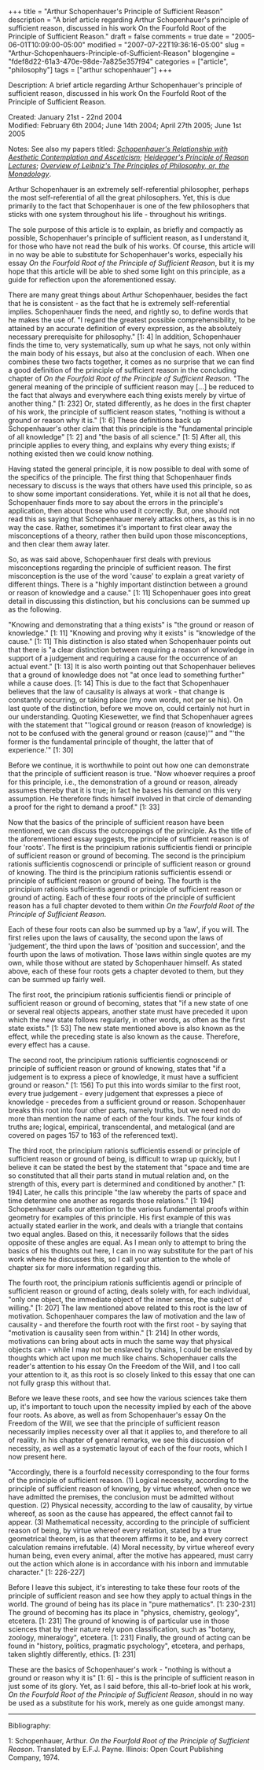 +++
title = "Arthur Schopenhauer's Principle of Sufficient Reason"
description = "A brief article regarding Arthur Schopenhauer's principle of sufficient reason, discussed in his work On the Fourfold Root of the Principle of Sufficient Reason."
draft = false
comments = true
date = "2005-06-01T10:09:00-05:00"
modified = "2007-07-22T19:36:16-05:00"
slug = "Arthur-Schopenhauers-Principle-of-Sufficient-Reason"
blogengine = "fdef8d22-61a3-470e-98de-7a825e357f94"
categories = ["article", "philosophy"]
tags = ["arthur schopenhauer"]
+++

<div class="WPArticleInfo">
<p>
Description: A brief article regarding Arthur Schopenhauer&#39;s principle of sufficient reason, discussed in his work On the Fourfold Root of the Principle of Sufficient Reason.
</p>
<p>
Created: January 21st - 22nd 2004<br />
Modified: February 6th 2004; June 14th 2004; April 27th 2005; June 1st 2005
</p>
<div class="note">
<p>
Notes: See also my papers titled: <cite><a href="http://strivinglife.net/wordpress/2003/10/23/213/schopenhauers-relationship-with-aesthetic-contemplation-and-asceticism/">Schopenhauer&#39;s Relationship with Aesthetic Contemplation and Asceticism</a></cite>; <cite><a href="http://strivinglife.net/wordpress/2004/06/17/259/heideggers-principle-of-reason-lectures/">Heidegger&#39;s Principle of Reason Lectures</a></cite>; <cite><a href="http://strivinglife.net/wordpress/2004/06/12/260/overview-of-leibnizs-the-principles-of-philosophy-or-the-monadology/">Overview of Leibniz&#39;s The Principles of Philosophy, or, the Monadology</a></cite>.
</p>
</div>
</div>
<!--more-->
<p>
Arthur Schopenhauer is an extremely self-referential philosopher, perhaps the most self-referential of all the great philosophers. Yet, this is due primarily to the fact that Schopenhauer is one of the few philosophers that sticks with one system throughout his life - throughout his writings.
</p>
<!--adsense-->
<p>
The sole purpose of this article is to explain, as briefly and compactly as possible, Schopenhauer&#39;s principle of sufficient reason, as I understand it, for those who have not read the bulk of his works. Of course, this article will in no way be able to substitute for Schopenhauer&#39;s works, especially his essay <cite>On the Fourfold Root of the Principle of Sufficient Reason</cite>, but it is my hope that this article will be able to shed some light on this principle, as a guide for reflection upon the aforementioned essay.
</p>
<p>
There are many great things about Arthur Schopenhauer, besides the fact that he is consistent - as the fact that he is extremely self-referential implies. Schopenhauer finds the need, and rightly so, to define words that he makes the use of. &quot;I regard the greatest possible comprehensibility, to be attained by an accurate definition of every expression, as the absolutely necessary prerequisite for philosophy.&quot; [1: 4] In addition, Schopenhauer finds the time to, very systematically, sum up what he says, not only within the main body of his essays, but also at the conclusion of each. When one combines these two facts together, it comes as no surprise that we can find a good definition of the principle of sufficient reason in the concluding chapter of <cite>On the Fourfold Root of the Principle of Sufficient Reason</cite>. &quot;The general meaning of the principle of sufficient reason may [...] be reduced to the fact that always and everywhere each thing exists merely by virtue of another thing.&quot; [1: 232] Or, stated differently, as he does in the first chapter of his work, the principle of sufficient reason states, &quot;nothing is without a ground or reason why it is.&quot; [1: 6] These definitions back up Schopenhauer&#39;s other claim that this principle is the &quot;fundamental principle of all knowledge&quot; [1: 2] and &quot;the basis of all science.&quot; [1: 5]  After all, this principle applies to every thing, and explains why every thing exists; if nothing existed then we could know nothing.
</p>
<p>
Having stated the general principle, it is now possible to deal with some of the specifics of the principle. The first thing that Schopenhauer finds necessary to discuss is the ways that others have used this principle, so as to show some important considerations. Yet, while it is not all that he does, Schopenhauer finds more to say about the errors in the principle&#39;s application, then about those who used it correctly. But, one should not read this as saying that Schopenhauer merely attacks others, as this is in no way the case. Rather, sometimes it&#39;s important to first clear away the misconceptions of a theory, rather then build upon those misconceptions, and then clear them away later.
</p>
<p>
So, as was said above, Schopenhauer first deals with previous misconceptions regarding the principle of sufficient reason. The first misconception is the use of the word &#39;cause&#39; to explain a great variety of different things. There is a &quot;highly important distinction between a ground or reason of knowledge and a cause.&quot; [1: 11] Schopenhauer goes into great detail in discussing this distinction, but his conclusions can be summed up as the following.
</p>
<p>
&quot;Knowing and demonstrating that a thing exists&quot; is &quot;the ground or reason of knowledge.&quot; [1: 11] &quot;Knowing and proving why it exists&quot; is &quot;knowledge of the cause.&quot; [1: 11] This distinction is also stated when Schopenhauer points out that there is &quot;a clear distinction between requiring a reason of knowledge in support of a judgement and requiring a cause for the occurrence of an actual event.&quot; [1: 13] It is also worth pointing out that Schopenhauer believes that a ground of knowledge does not &quot;at once lead to something further&quot; while a cause does. [1: 14] This is due to the fact that Schopenhauer believes that the law of causality is always at work - that change is constantly occurring, or taking place (my own words, not per se his). On last quote of the distinction, before we move on, could certainly not hurt in our understanding. Quoting Kiesewetter, we find that Schopenhauer agrees with the statement that &quot;&#39;logical ground or reason (reason of knowledge) is not to be confused with the general ground or reason (cause)&#39;&quot; and &quot;&#39;the former is the fundamental principle of thought, the latter that of experience.&#39;&quot; [1: 30]
</p>
<p>
Before we continue, it is worthwhile to point out how one can demonstrate that the principle of sufficient reason is true. &quot;Now whoever requires a proof for this principle, i.e., the demonstration of a ground or reason, already assumes thereby that it is true; in fact he bases his demand on this very assumption. He therefore finds himself involved in that circle of demanding a proof for the right to demand a proof.&quot; [1: 33]
</p>
<!--nextpage-->
<p>
Now that the basics of the principle of sufficient reason have been mentioned, we can discuss the outcroppings of the principle. As the title of the aforementioned essay suggests, the principle of sufficient reason is of four &#39;roots&#39;. The first is the principium rationis sufficientis fiendi or principle of sufficient reason or ground of becoming. The second is the principium rationis sufficientis cognoscendi or principle of sufficient reason or ground of knowing. The third is the principium rationis sufficientis essendi or principle of sufficient reason or ground of being. The fourth is the principium rationis sufficientis agendi or principle of sufficient reason or ground of acting. Each of these four roots of the principle of sufficient reason has a full chapter devoted to them within <cite>On the Fourfold Root of the Principle of Sufficient Reason</cite>.
</p>
<p>
Each of these four roots can also be summed up by a &#39;law&#39;, if you will. The first relies upon the laws of causality, the second upon the laws of &#39;judgement&#39;, the third upon the laws of &#39;position and succession&#39;, and the fourth upon the laws of motivation. Those laws within single quotes are my own, while those without are stated by Schopenhauer himself. As stated above, each of these four roots gets a chapter devoted to them, but they can be summed up fairly well.
</p>
<p>
The first root, the principium rationis sufficientis fiendi or principle of sufficient reason or ground of becoming, states that &quot;if a new state of one or several real objects appears, another state must have preceded it upon which the new state follows regularly, in other words, as often as the first state exists.&quot; [1: 53] The new state mentioned above is also known as the effect, while the preceding state is also known as the cause. Therefore, every effect has a cause.
</p>
<p>
The second root, the principium rationis sufficientis cognoscendi or principle of sufficient reason or ground of knowing, states that &quot;if a judgement is to express a piece of knowledge, it must have a sufficient ground or reason.&quot; [1: 156] To put this into words similar to the first root, every true judgement - every judgement that expresses a piece of knowledge - precedes from a sufficient ground or reason. Schopenhauer breaks this root into four other parts, namely truths, but we need not do more than mention the name of each of the four kinds. The four kinds of truths are; logical, empirical, transcendental, and metalogical (and are covered on pages 157 to 163 of the referenced text).
</p>
<!--adsense-->
<p>
The third root, the principium rationis sufficientis essendi or principle of sufficient reason or ground of being, is difficult to wrap up quickly, but I believe it can be stated the best by the statement that &quot;space and time are so constituted that all their parts stand in mutual relation and, on the strength of this, every part is determined and conditioned by another.&quot; [1: 194] Later, he calls this principle &quot;the law whereby the parts of space and time determine one another as regards those relations.&quot; [1: 194] Schopenhauer calls our attention to the various fundamental proofs within geometry for examples of this principle. His first example of this was actually stated earlier in the work, and deals with a triangle that contains two equal angles. Based on this, it necessarily follows that the sides opposite of these angles are equal. As I mean only to attempt to bring the basics of his thoughts out here, I can in no way substitute for the part of his work where he discusses this, so I call your attention to the whole of chapter six for more information regarding this.
</p>
<p>
The fourth root, the principium rationis sufficientis agendi or principle of sufficient reason or ground of acting, deals solely with, for each individual, &quot;only one object, the immediate object of the inner sense, the subject of willing.&quot; [1: 207] The law mentioned above related to this root is the law of motivation. Schopenhauer compares the law of motivation and the law of causality - and therefore the fourth root with the first root - by saying that &quot;motivation is causality seen from within.&quot; [1: 214] In other words, motivations can bring about acts in much the same way that physical objects can - while I may not be enslaved by chains, I could be enslaved by thoughts which act upon me much like chains. Schopenhauer calls the reader&#39;s attention to his essay On the Freedom of the Will, and I too call your attention to it, as this root is so closely linked to this essay that one can not fully grasp this without that.
</p>
<p>
Before we leave these roots, and see how the various sciences take them up, it&#39;s important to touch upon the necessity implied by each of the above four roots. As above, as well as from Schopenhauer&#39;s essay On the Freedom of the Will, we see that the principle of sufficient reason necessarily implies necessity over all that it applies to, and therefore to all of reality. In his chapter of general remarks, we see this discussion of necessity, as well as a systematic layout of each of the four roots, which I now present here.
</p>
<p>
&quot;Accordingly, there is a fourfold necessity corresponding to the four forms of the principle of sufficient reason. (1) Logical necessity, according to the principle of sufficient reason of knowing, by virtue whereof, when once we have admitted the premises, the conclusion must be admitted without question. (2) Physical necessity, according to the law of causality, by virtue whereof, as soon as the cause has appeared, the effect cannot fail to appear. (3) Mathematical necessity, according to the principle of sufficient reason of being, by virtue whereof every relation, stated by a true geometrical theorem, is as that theorem affirms it to be, and every correct calculation remains irrefutable. (4) Moral necessity, by virtue whereof every human being, even every animal, after the motive has appeared, must carry out the action which alone is in accordance with his inborn and immutable character.&quot; [1: 226-227]
</p>
<p>
Before I leave this subject, it&#39;s interesting to take these four roots of the principle of sufficient reason and see how they apply to actual things in the world. The ground of being has its place in &quot;pure mathematics&quot;. [1: 230-231] The ground of becoming has its place in &quot;physics, chemistry, geology&quot;, etcetera. [1: 231] The ground of knowing is of particular use in those sciences that by their nature rely upon classification, such as &quot;botany, zoology, mineralogy&quot;, etcetera. [1: 231] Finally, the ground of acting can be found in &quot;history, politics, pragmatic psychology&quot;, etcetera, and perhaps, taken slightly differently, ethics. [1: 231]
</p>
<p>
These are the basics of Schopenhauer&#39;s work - &quot;nothing is without a ground or reason why it is&quot; [1: 6] - this is the principle of sufficient reason in just some of its glory. Yet, as I said before, this all-to-brief look at his work, <cite>On the Fourfold Root of the Principle of Sufficient Reason</cite>, should in no way be used as a substitute for his work, merely as one guide amongst many.
</p>
<hr />
<p>
Bibliography:
</p>
<p>
1: Schopenhauer, Arthur. <cite>On the Fourfold Root of the Principle of Sufficient Reason</cite>. Translated by E.F.J. Payne. Illinois: Open Court Publishing Company, 1974.
</p>

